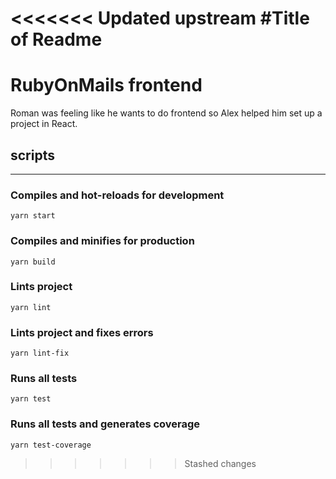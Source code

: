<<<<<<< Updated upstream
#Title of Readme
=======
# RubyOnMails frontend
Roman was feeling like he wants to do frontend so Alex helped him set up a project in React.

## scripts
---

### Compiles and hot-reloads for development
```
yarn start
```

### Compiles and minifies for production
```
yarn build
```
### Lints project
```
yarn lint
```
### Lints project and fixes errors
```
yarn lint-fix
```

### Runs all tests
```
yarn test
```

### Runs all tests and generates coverage
```
yarn test-coverage
```
>>>>>>> Stashed changes
